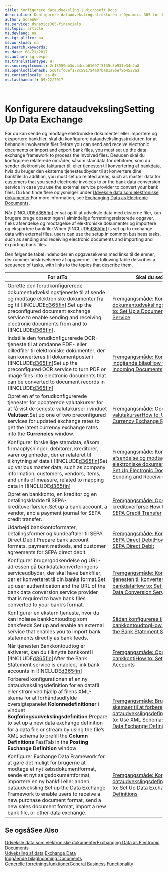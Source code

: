 ```yaml
---
title: Konfigurere dataudveksling | Microsoft Docs
description: Konfigurere dataudvekslingsstrukturen i Dynamics 365 for Financials.
author: SorenGP
ms.service: dynamics365-financials
ms.topic: article
ms.devlang: na
ms.tgt_pltfrm: na
ms.workload: na
ms.search.keywords: 
ms.date: 08/21/2017
ms.author: sgroespe
ms.translationtype: HT
ms.sourcegitcommit: 2c13559bb3dc44cdb61697f5135c5b931e34d2a8
ms.openlocfilehash: 5c0fcfd6ef178c5917a4a07ba81a9bef9b4522aa
ms.contentlocale: da-dk
ms.lasthandoff: 09/22/2017

---
```

# <a name="setting-up-data-exchange"></a><span data-ttu-id="8019c-103">Konfigurere dataudveksling</span><span class="sxs-lookup"><span data-stu-id="8019c-103">Setting Up Data Exchange</span></span>
<span data-ttu-id="8019c-104">Før du kan sende og modtage elektroniske dokumenter eller importere og eksportere bankfiler, skal du konfigurere dataudvekslingsstrukturen for at behandle involverede filer.</span><span class="sxs-lookup"><span data-stu-id="8019c-104">Before you can send and receive electronic documents or import and export bank files, you must set up the data exchange framework to process the involved files.</span></span> <span data-ttu-id="8019c-105">Desuden skal du konfigurere relaterede områder, såsom stamdata for debitorer, som du sender elektroniske fakturaer til, eller tjenesten til konvertering af bankdata, hvis du bruger den eksterne tjenesteudbyder til at konvertere dine bankfiler.</span><span class="sxs-lookup"><span data-stu-id="8019c-105">In addition, you must set up related areas, such as master data for customers that you send electronic invoices to or the bank data conversion service in case you use the external service provider to convert your bank files.</span></span> <span data-ttu-id="8019c-106">Du kan finde flere oplysninger under [Udveksle data som elektroniske dokumenter](across-data-exchange.md).</span><span class="sxs-lookup"><span data-stu-id="8019c-106">For more information, see [Exchanging Data as Electronic Documents](across-data-exchange.md).</span></span>  

 <span data-ttu-id="8019c-107">Når [!INCLUDE[d365fin](includes/d365fin_md.md)] er sat op til at udveksle data med eksterne filer, kan brugere bruge opsætningen i almindelige forretningsrelaterede opgaver, f.eks afsendelse og modtagelse af elektroniske dokumenter og importere og eksportere bankfiler.</span><span class="sxs-lookup"><span data-stu-id="8019c-107">When [!INCLUDE[d365fin](includes/d365fin_md.md)] is set up to exchange data with external files, users can use the setup in common business tasks, such as sending and receiving electronic documents and importing and exporting bank files.</span></span>  

 <span data-ttu-id="8019c-108">Den følgende tabel indeholder en opgavesekvens med links til de emner, der rummer beskrivelserne af opgaverne.</span><span class="sxs-lookup"><span data-stu-id="8019c-108">The following table describes a sequence of tasks, with links to the topics that describe them.</span></span>  

|<span data-ttu-id="8019c-109">**For at**</span><span class="sxs-lookup"><span data-stu-id="8019c-109">**To**</span></span>|<span data-ttu-id="8019c-110">**Skal du se**</span><span class="sxs-lookup"><span data-stu-id="8019c-110">**See**</span></span>|  
|------------|-------------|  
|<span data-ttu-id="8019c-111">Oprette den forudkonfigurerede dokumentudvekslingstjeneste til at sende og modtage elektroniske dokumenter fra og til [!INCLUDE[d365fin](includes/d365fin_md.md)].</span><span class="sxs-lookup"><span data-stu-id="8019c-111">Set up the preconfigured document exchange service to enable sending and receiving electronic documents from and to [!INCLUDE[d365fin](includes/d365fin_md.md)].</span></span>|[<span data-ttu-id="8019c-112">Fremgangsmåde: Konfigurere en dokumentudvekslingstjeneste</span><span class="sxs-lookup"><span data-stu-id="8019c-112">How to: Set Up a Document Exchange Service</span></span>](across-how-to-set-up-a-document-exchange-service.md)|  
|<span data-ttu-id="8019c-113">Indstille den forudkonfigurerede OCR-tjeneste til at omdanne PDF- eller billedfiler til elektroniske dokumenter, der kan konverteres til dokumentposter i [!INCLUDE[d365fin](includes/d365fin_md.md)]</span><span class="sxs-lookup"><span data-stu-id="8019c-113">Set up the preconfigured OCR service to turn PDF or image files into electronic documents that can be converted to document records in [!INCLUDE[d365fin](includes/d365fin_md.md)]</span></span>|[<span data-ttu-id="8019c-114">Fremgangsmåde: Konfigurere indgående bilag</span><span class="sxs-lookup"><span data-stu-id="8019c-114">How to: Set Up Incoming Documents</span></span>](across-how-setup-income-documents.md)|  
|<span data-ttu-id="8019c-115">Opret en af to forudkonfigurerede tjenester for opdaterede valutakurser for at få vist de seneste valutakurser i vinduet **Valutaer**.</span><span class="sxs-lookup"><span data-stu-id="8019c-115">Set up one of two preconfigured services for updated exchange rates to get the latest currency exchange rates into the **Currencies** window.</span></span>|[<span data-ttu-id="8019c-116">Fremgangsmåde: Opdatere valutakurser</span><span class="sxs-lookup"><span data-stu-id="8019c-116">How to: Update Currency Exchange Rates</span></span>](finance-how-update-currencies.md)|  
|<span data-ttu-id="8019c-117">Konfigurer forskellige stamdata, såsom firmaoplysninger, debitorer, kreditorer, varer og enheder, der er relateret til tilknytning af data i [!INCLUDE[d365fin](includes/d365fin_md.md)]</span><span class="sxs-lookup"><span data-stu-id="8019c-117">Set up various master data, such as company information, customers, vendors, items, and units of measure, related to mapping data in [!INCLUDE[d365fin](includes/d365fin_md.md)]</span></span>|[<span data-ttu-id="8019c-118">Fremgangsmåde: Konfigurere afsendelse og modtagelse af elektroniske dokumenter</span><span class="sxs-lookup"><span data-stu-id="8019c-118">How to: Set Up Electronic Document Sending and Receiving</span></span>](across-how-to-set-up-electronic-document-sending-and-receiving.md)|  
|<span data-ttu-id="8019c-119">Opret en bankkonto, en kreditor og en betalingskladde til SEPA-kreditoverførslen.</span><span class="sxs-lookup"><span data-stu-id="8019c-119">Set up a bank account, a vendor, and a payment journal for SEPA credit transfer.</span></span>|[<span data-ttu-id="8019c-120">Fremgangsmåde: Opsætte SEPA-kreditoverførsel</span><span class="sxs-lookup"><span data-stu-id="8019c-120">How to: Set Up SEPA Credit Transfer</span></span>](finance-how-to-set-up-sepa-credit-transfer.md)|  
|<span data-ttu-id="8019c-121">Udarbejd bankkontoformater, betalingsformer og kundeaftaler til SEPA Direct Debit.</span><span class="sxs-lookup"><span data-stu-id="8019c-121">Prepare bank account formats, payment methods, and customer agreements for SEPA direct debit.</span></span>|[<span data-ttu-id="8019c-122">Fremgangsmåde: Konfigurere SEPA Direct Debit</span><span class="sxs-lookup"><span data-stu-id="8019c-122">How to: Set Up SEPA Direct Debit</span></span>](finance-how-to-set-up-sepa-direct-debit.md)|  
|<span data-ttu-id="8019c-123">Konfigurer brugergodkendelse og URL-adressen på bankdatakonverteringens serviceudbyder, der skal have bankfiler, der er konverteret til din banks format.</span><span class="sxs-lookup"><span data-stu-id="8019c-123">Set up user authentication and the URL of the bank data conversion service provider that is required to have bank files converted to your bank’s format.</span></span>|[<span data-ttu-id="8019c-124">Fremgangsmåde: Konfigurere tjenesten til konvertering af bankdata</span><span class="sxs-lookup"><span data-stu-id="8019c-124">How to: Set Up the Bank Data Conversion Service</span></span>](bank-how-setup-bank-data-conversion-service.md)|  
|<span data-ttu-id="8019c-125">Konfigurer en ekstern tjeneste, hvor du kan indlæse bankkontoudtog som bankfeeds.</span><span class="sxs-lookup"><span data-stu-id="8019c-125">Set up and enable an external service that enables you to import bank statements directly as bank feeds.</span></span>|[<span data-ttu-id="8019c-126">Sådan konfigureres tjenesten til bankkontoudtog</span><span class="sxs-lookup"><span data-stu-id="8019c-126">How to: Set Up the Bank Statement Service</span></span>](bank-how-setup-bank-statement-service.md)|  
|<span data-ttu-id="8019c-127">Når tjenesten Bankkontoudtog er aktiveret, kan du tilknytte bankkonti i [!INCLUDE[d365fin](includes/d365fin_md.md)]</span><span class="sxs-lookup"><span data-stu-id="8019c-127">After the Bank Statement service is enabled, link bank accounts in [!INCLUDE[d365fin](includes/d365fin_md.md)]</span></span>|[<span data-ttu-id="8019c-128">Fremgangsmåde: Oprette bankkonti</span><span class="sxs-lookup"><span data-stu-id="8019c-128">How to: Set Up Bank Accounts</span></span>](bank-how-setup-bank-accounts.md)|  
|<span data-ttu-id="8019c-129">Forbered konfigurationen af en ny dataudvekslingsdefinition for en datafil eller strøm ved hjælp af filens XML-skema for at forhåndsudfylde oversigtspanelet **Kolonnedefinitioner** i vinduet **Bogføringsudvekslingsdefinition**.</span><span class="sxs-lookup"><span data-stu-id="8019c-129">Prepare to set up a new data exchange definition for a data file or stream by using the file’s XML schema to prefill the **Column Definitions** FastTab in the **Posting Exchange Definition** window.</span></span>|[<span data-ttu-id="8019c-130">Fremgangsmåde: Bruge XML-skemaer til at forberede dataudvekslingsdefinitioner</span><span class="sxs-lookup"><span data-stu-id="8019c-130">How to: Use XML Schemas to Prepare Data Exchange Definitions</span></span>](across-how-to-use-xml-schemas-to-prepare-data-exchange-definitions.md)|  
|<span data-ttu-id="8019c-131">Konfigurer Exchange Data Framework for at gøre det muligt for brugerne at modtage et nyt købsdokumentformat, sende et nyt salgsdokumentformat, importere en ny bankfil eller anden dataudveksling.</span><span class="sxs-lookup"><span data-stu-id="8019c-131">Set up the Data Exchange Framework to enable users to receive a new purchase document format, send a new sales document format, import a new bank file, or other data exchange.</span></span>|[<span data-ttu-id="8019c-132">Fremgangsmåde: Konfigurere dataudvekslingsdefinitioner</span><span class="sxs-lookup"><span data-stu-id="8019c-132">How to: Set Up Data Exchange Definitions</span></span>](across-how-to-set-up-data-exchange-definitions.md)|  

## <a name="see-also"></a><span data-ttu-id="8019c-133">Se også</span><span class="sxs-lookup"><span data-stu-id="8019c-133">See Also</span></span>  
[<span data-ttu-id="8019c-134">Udveksle data som elektroniske dokumenter</span><span class="sxs-lookup"><span data-stu-id="8019c-134">Exchanging Data as Electronic Documents</span></span>](across-data-exchange.md)  
<span data-ttu-id="8019c-135">[Udveksling af data](across-exchange-data.md) </span><span class="sxs-lookup"><span data-stu-id="8019c-135">[Exchange Data](across-exchange-data.md) </span></span>  
[<span data-ttu-id="8019c-136">Indgående bilag</span><span class="sxs-lookup"><span data-stu-id="8019c-136">Incoming Documents</span></span>](across-income-documents.md)  
[<span data-ttu-id="8019c-137">Generelle forretningsfunktioner</span><span class="sxs-lookup"><span data-stu-id="8019c-137">General Business Functionality</span></span>](ui-across-business-areas.md)  

